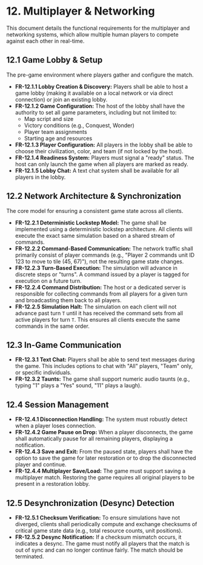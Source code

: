 # 12. Multiplayer & Networking

This document details the functional requirements for the multiplayer and networking systems, which allow multiple human players to compete against each other in real-time.

## 12.1 Game Lobby & Setup

The pre-game environment where players gather and configure the match.

- **FR-12.1.1 Lobby Creation & Discovery:** Players shall be able to host a game lobby (making it available on a local network or via direct connection) or join an existing lobby.
- **FR-12.1.2 Game Configuration:** The host of the lobby shall have the authority to set all game parameters, including but not limited to:
    - Map script and size
    - Victory conditions (e.g., Conquest, Wonder)
    - Player team assignments
    - Starting age and resources
- **FR-12.1.3 Player Configuration:** All players in the lobby shall be able to choose their civilization, color, and team (if not locked by the host).
- **FR-12.1.4 Readiness System:** Players must signal a "ready" status. The host can only launch the game when all players are marked as ready.
- **FR-12.1.5 Lobby Chat:** A text chat system shall be available for all players in the lobby.

## 12.2 Network Architecture & Synchronization

The core model for ensuring a consistent game state across all clients.

- **FR-12.2.1 Deterministic Lockstep Model:** The game shall be implemented using a deterministic lockstep architecture. All clients will execute the exact same simulation based on a shared stream of commands.
- **FR-12.2.2 Command-Based Communication:** The network traffic shall primarily consist of player commands (e.g., "Player 2 commands unit ID 123 to move to tile (45, 67)"), not the resulting game state changes.
- **FR-12.2.3 Turn-Based Execution:** The simulation will advance in discrete steps or "turns". A command issued by a player is tagged for execution on a future turn.
- **FR-12.2.4 Command Distribution:** The host or a dedicated server is responsible for collecting commands from all players for a given turn and broadcasting them back to all players.
- **FR-12.2.5 Simulation Halt:** The simulation on each client will not advance past turn `T` until it has received the command sets from all active players for turn `T`. This ensures all clients execute the same commands in the same order.

## 12.3 In-Game Communication

- **FR-12.3.1 Text Chat:** Players shall be able to send text messages during the game. This includes options to chat with "All" players, "Team" only, or specific individuals.
- **FR-12.3.2 Taunts:** The game shall support numeric audio taunts (e.g., typing "1" plays a "Yes" sound, "11" plays a laugh).

## 12.4 Session Management

- **FR-12.4.1 Disconnection Handling:** The system must robustly detect when a player loses connection.
- **FR-12.4.2 Game Pause on Drop:** When a player disconnects, the game shall automatically pause for all remaining players, displaying a notification.
- **FR-12.4.3 Save and Exit:** From the paused state, players shall have the option to save the game for later restoration or to drop the disconnected player and continue.
- **FR-12.4.4 Multiplayer Save/Load:** The game must support saving a multiplayer match. Restoring the game requires all original players to be present in a restoration lobby.

## 12.5 Desynchronization (Desync) Detection

- **FR-12.5.1 Checksum Verification:** To ensure simulations have not diverged, clients shall periodically compute and exchange checksums of critical game state data (e.g., total resource counts, unit positions).
- **FR-12.5.2 Desync Notification:** If a checksum mismatch occurs, it indicates a desync. The game must notify all players that the match is out of sync and can no longer continue fairly. The match should be terminated.